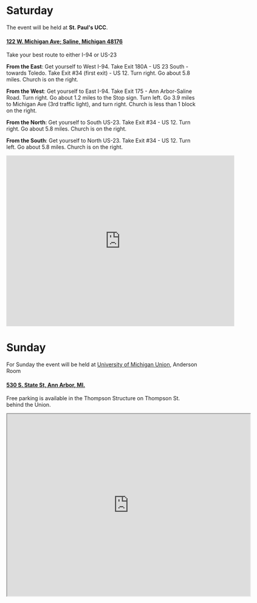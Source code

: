 # Saturday
The event will be held at **St. Paul's UCC**.
#### [122 W. Michigan Ave; Saline, Michigan 48176](https://www.google.com/maps/place/122+W+Michigan+Ave,+Saline,+MI+48176/@42.1660995,-83.785442,17z/data=!3m1!4b1!4m2!3m1!1s0x883cbb4004917b3f:0x7bbe0491515858d9)

Take your best route to either I-94 or US-23  

**From the East**: Get yourself to West I-94. Take Exit 180A - US 23 South - towards Toledo. Take Exit #34 (first exit) - US 12. Turn right. Go about 5.8 miles. Church is on the right.  

**From the West**: Get yourself to East I-94. Take Exit 175 - Ann Arbor-Saline Road. Turn right. Go about 1.2 miles to the Stop sign. Turn left. Go 3.9 miles to Michigan Ave (3rd traffic light), and turn right. Church is less than 1 block on the right.  

**From the North**: Get yourself to South US-23. Take Exit #34 - US 12. Turn right. Go about 5.8 miles. Church is on the right.  

**From the South**: Get yourself to North US-23. Take Exit #34 - US 12. Turn left. Go about 5.8 miles. Church is on the right.  
<iframe src="https://www.google.com/maps/embed?pb=!1m18!1m12!1m3!1d369.65740744437875!2d-83.7835300087389!3d42.16613562101904!2m3!1f0!2f0!3f0!3m2!1i1024!2i768!4f13.1!3m3!1m2!1s0x883cbb4004917b3f%3A0x7bbe0491515858d9!2s122+W+Michigan+Ave%2C+Saline%2C+MI+48176!5e0!3m2!1sen!2sus!4v1451802552594" width="600" height="450" frameborder="0" style="border:0" allowfullscreen></iframe>

# Sunday
For Sunday the event will be held at [University of Michigan Union](http://uunions.umich.edu/munion/), Anderson Room
#### [530 S. State St, Ann Arbor, MI.](https://www.google.com/maps/d/edit?mid=zKZfV49EjLes.kLL3lIRLQWY0)  

Free parking is available in the Thompson Structure on Thompson St. behind the Union.

<iframe src="https://www.google.com/maps/d/u/0/embed?mid=zKZfV49EjLes.kLL3lIRLQWY0" width="640" height="480"></iframe>

